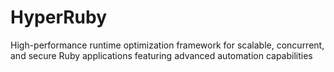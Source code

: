 # HyperRuby
High-performance runtime optimization framework for scalable, concurrent, and secure Ruby applications featuring advanced automation capabilities
